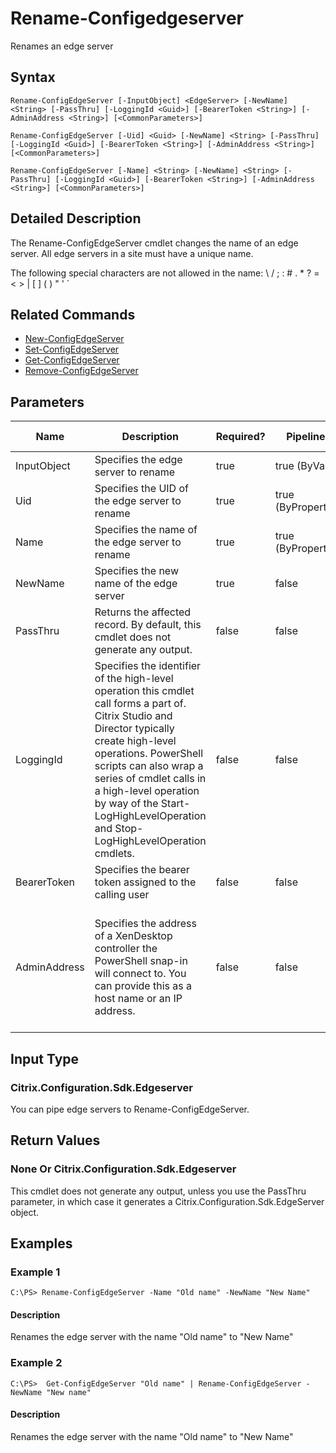 ﻿
# Rename-Configedgeserver
Renames an edge server
## Syntax
```
Rename-ConfigEdgeServer [-InputObject] <EdgeServer> [-NewName] <String> [-PassThru] [-LoggingId <Guid>] [-BearerToken <String>] [-AdminAddress <String>] [<CommonParameters>]

Rename-ConfigEdgeServer [-Uid] <Guid> [-NewName] <String> [-PassThru] [-LoggingId <Guid>] [-BearerToken <String>] [-AdminAddress <String>] [<CommonParameters>]

Rename-ConfigEdgeServer [-Name] <String> [-NewName] <String> [-PassThru] [-LoggingId <Guid>] [-BearerToken <String>] [-AdminAddress <String>] [<CommonParameters>]
```
## Detailed Description
The Rename-ConfigEdgeServer cmdlet changes the name of an edge server. All edge servers in a site must have a unique name.

The following special characters are not allowed in the name: \\ / ; : # . \* ? = &lt; &gt; | \[ \] ( ) " ' \`


## Related Commands

* [New-ConfigEdgeServer](./New-ConfigEdgeServer/)
* [Set-ConfigEdgeServer](./Set-ConfigEdgeServer/)
* [Get-ConfigEdgeServer](./Get-ConfigEdgeServer/)
* [Remove-ConfigEdgeServer](./Remove-ConfigEdgeServer/)
## Parameters
| Name   | Description | Required? | Pipeline Input | Default Value |
| --- | --- | --- | --- | --- |
| InputObject | Specifies the edge server to rename | true | true (ByValue) |  |
| Uid | Specifies the UID of the edge server to rename | true | true (ByPropertyName) |  |
| Name | Specifies the name of the edge server to rename | true | true (ByPropertyName) |  |
| NewName | Specifies the new name of the edge server | true | false |  |
| PassThru | Returns the affected record. By default, this cmdlet does not generate any output. | false | false | False |
| LoggingId | Specifies the identifier of the high-level operation this cmdlet call forms a part of. Citrix Studio and Director typically create high-level operations. PowerShell scripts can also wrap a series of cmdlet calls in a high-level operation by way of the Start-LogHighLevelOperation and Stop-LogHighLevelOperation cmdlets. | false | false |  |
| BearerToken | Specifies the bearer token assigned to the calling user | false | false |  |
| AdminAddress | Specifies the address of a XenDesktop controller the PowerShell snap-in will connect to. You can provide this as a host name or an IP address. | false | false | Localhost. Once a value is provided by any cmdlet, this value becomes the default. |

## Input Type

### Citrix.Configuration.Sdk.Edgeserver
You can pipe edge servers to Rename-ConfigEdgeServer.
## Return Values

### None Or Citrix.Configuration.Sdk.Edgeserver
This cmdlet does not generate any output, unless you use the PassThru parameter, in which case it generates a Citrix.Configuration.Sdk.EdgeServer object.
## Examples

### Example 1
```
C:\PS> Rename-ConfigEdgeServer -Name "Old name" -NewName "New Name"
```
#### Description
Renames the edge server with the name "Old name" to "New Name"
### Example 2
```
C:\PS>  Get-ConfigEdgeServer "Old name" | Rename-ConfigEdgeServer -NewName "New name"
```
#### Description
Renames the edge server with the name "Old name" to "New Name"
